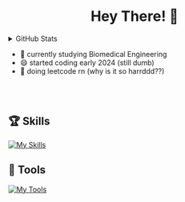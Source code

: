 # <h1 align = center>Hey There! 👋 </h1>

<details closed>
<summary>GitHub Stats</summary>

<div align="center">
    <picture>
        <source media="(prefers-color-scheme: dark)" srcset="https://github-readme-stats-dun-eight-76.vercel.app/api?username=JuleeC&hide_title=false&hide_rank=false&show_icons=true&include_all_commits=true&count_private=true&theme=github_dark" height="150" />
        <source media="(prefers-color-scheme: dark)" srcset="https://github-readme-stats-dun-eight-76.vercel.app/api?username=JuleeC&hide_title=false&hide_rank=false&show_icons=true&include_all_commits=true&count_private=true&theme=github_dark" height="150" />
        <img align="center" alt="stats graph" src="https://github-readme-stats-dun-eight-76.vercel.app/api?username=JuleeC&hide_title=false&hide_rank=false&show_icons=true&include_all_commits=true&count_private=true&theme=github_dark" height="150">
    </picture>
    <picture>
        <source media="(prefers-color-scheme: dark)" srcset="https://github-readme-stats-dun-eight-76.vercel.app/api/top-langs?username=JuleeC&layout=compact&card_width=320&langs_count=5&theme=github_dark" height="150" />
        <source media="(prefers-color-scheme: dark)" srcset="https://github-readme-stats-dun-eight-76.vercel.app/api/top-langs?username=JuleeC&layout=compact&card_width=320&langs_count=5&theme=github_dark" height="150" />
        <img align="center" alt="language stats" src="https://github-readme-stats-dun-eight-76.vercel.app/api/top-langs?username=JuleeC&layout=compact&card_width=320&langs_count=5&theme=github_dark" height="150">
    </picture>
</div>
</details>




- 👀 currently studying Biomedical Engineering
- 😄 started coding early 2024 (still dumb)
- 🦀 doing leetcode rn (why is it so harrddd??)
  

<br></br>


## 🏆 Skills


[![My Skills](https://skillicons.dev/icons?i=html,css,cs,py,qt,md,java,dart,flutter)](https://skillicons.dev)


## 🧰 Tools

[![My Tools](https://skillicons.dev/icons?i=obsidian,vscode,git,bash,nix)](https://skillicons.dev)



  

